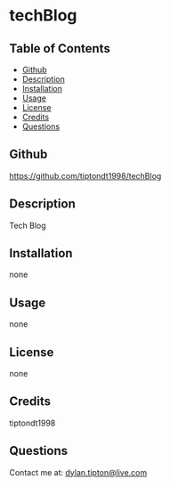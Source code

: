 # techBlog
## Table of Contents
* [Github](README.md/#Github)
* [Description](README.md/#Description)
* [Installation](README.md/#Installation)
* [Usage](README.md/#Usage)
* [License](README.md/#License)
* [Credits](README.md/#Credits)
* [Questions](README.md/#Questions)
## Github
https://github.com/tiptondt1998/techBlog
## Description
Tech Blog
## Installation
 none
## Usage
none
## License
none
## Credits
tiptondt1998
## Questions
Contact me at: dylan.tipton@live.com
